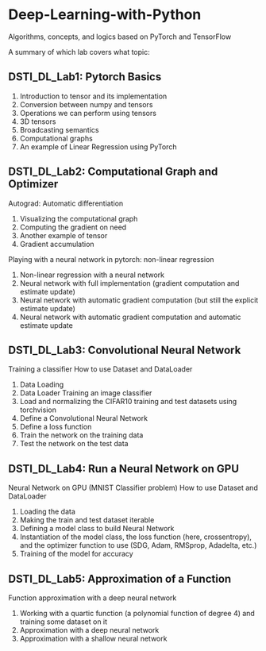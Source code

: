 # Deep-Learning-with-Python
Algorithms, concepts, and logics based on PyTorch and TensorFlow


A summary of which lab covers what topic:

**DSTI_DL_Lab1**: Pytorch Basics
---------
1. Introduction to tensor and its implementation
2. Conversion between numpy and tensors
3. Operations we can perform using tensors
4. 3D tensors
5. Broadcasting semantics
6. Computational graphs
7. An example of Linear Regression using PyTorch

**DSTI_DL_Lab2**: Computational Graph and Optimizer
-----
Autograd: Automatic differentiation 
  1. Visualizing the computational graph
  2. Computing the gradient on need
  3. Another example of tensor
  4. Gradient accumulation

Playing with a neural network in pytorch: non-linear regression
  1. Non-linear regression with a neural network
  2. Neural network with full implementation (gradient computation and estimate update)
  3. Neural network with automatic gradient computation (but still the explicit estimate update)
  4. Neural network with automatic gradient computation and automatic estimate update

**DSTI_DL_Lab3**: Convolutional Neural Network
-----
Training a classifier
How to use Dataset and DataLoader
  1. Data Loading
  2. Data Loader
Training an image classifier
  1. Load and normalizing the CIFAR10 training and test datasets using torchvision 
  2. Define a Convolutional Neural Network
  3. Define a loss function  
  4. Train the network on the training data
  5. Test the network on the test data
 
**DSTI_DL_Lab4**: Run a Neural Network on GPU
-----
Neural Network on GPU (MNIST Classifier problem)
How to use Dataset and DataLoader
  1. Loading the data
  2. Making the train and test dataset iterable
  3. Defining a model class to build Neural Network
  4. Instantiation of the model class, the loss function (here, crossentropy), and the optimizer function to use (SDG, Adam, RMSprop, Adadelta, etc.)
  5. Training of the model for accuracy
  
**DSTI_DL_Lab5**: Approximation of a Function
-----
Function approximation with a deep neural network
  1. Working with a quartic function (a polynomial function of degree 4) and training some dataset on it
  2. Approximation with a deep neural network
  3. Approximation with a shallow neural network
  
 
